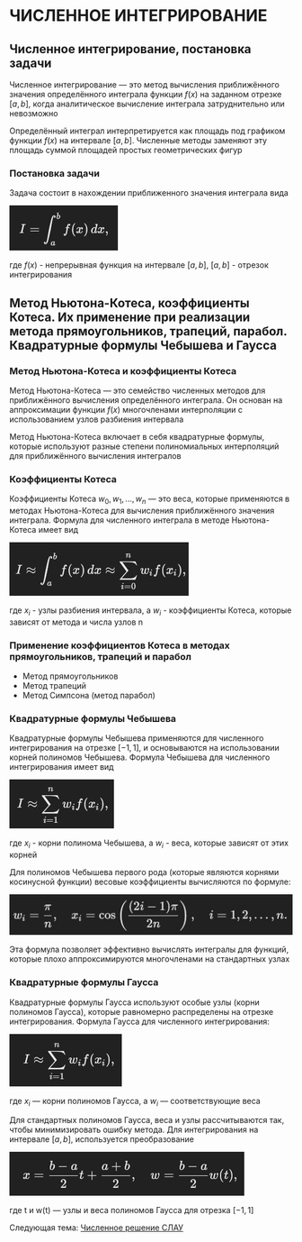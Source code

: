 # ЧИСЛЕННОЕ ИНТЕГРИРОВАНИЕ

## Численное интегрирование, постановка задачи

Численное интегрирование — это метод вычисления приближённого значения определённого интеграла функции $f(x)$ на заданном отрезке $[a,b]$, когда аналитическое вычисление интеграла затруднительно или невозможно

Определённый интеграл интерпретируется как площадь под графиком функции $f(x)$ на интервале $[a,b]$. Численные методы заменяют эту площадь суммой площадей простых геометрических фигур

### Постановка задачи

Задача состоит в нахождении приближенного значения интеграла вида

![](https://github.com/Soup-o-Stat/Computational-mathematics-a-test/blob/main/%D0%9C%D0%B5%D1%82%D0%BE%D0%B4%D0%B8%D1%87%D0%BA%D0%B0/%D0%A7%D0%98_%D1%81%D0%BA%D1%80%D0%B8%D0%BD%D1%8B/screenshot1.PNG)

где $f(x)$ - непрерывная функция на интервале $[a, b]$, $[a, b]$ - отрезок интегрирования

## Метод Ньютона-Котеса, коэффициенты Котеса. Их применение при реализации метода прямоугольников, трапеций, парабол. Квадратурные формулы Чебышева и Гаусса

### Метод Ньютона-Котеса и коэффициенты Котеса

Метод Ньютона-Котеса — это семейство численных методов для приближённого вычисления определённого интеграла. Он основан на аппроксимации функции $f(x)$ многочленами интерполяции с использованием узлов разбиения интервала

Метод Ньютона-Котеса включает в себя квадратурные формулы, которые используют разные степени полиномиальных интерполяций для приближённого вычисления интегралов

### Коэффициенты Котеса

Коэффициенты Котеса $w_0, w_1, ..., w_n$ — это веса, которые применяются в методах Ньютона-Котеса для вычисления приближённого значения интеграла. Формула для численного интеграла в методе Ньютона-Котеса имеет вид

![](https://github.com/Soup-o-Stat/Computational-mathematics-a-test/blob/main/%D0%9C%D0%B5%D1%82%D0%BE%D0%B4%D0%B8%D1%87%D0%BA%D0%B0/%D0%A7%D0%98_%D1%81%D0%BA%D1%80%D0%B8%D0%BD%D1%8B/screenshot2.PNG)

где $x_i$ - узлы разбиения интервала, а $w_i$ - коэффициенты Котеса, которые зависят от метода и числа узлов n

### Применение коэффициентов Котеса в методах прямоугольников, трапеций и парабол

 - Метод прямоугольников
 - Метод трапеций
 - Метод Симпсона (метод парабол)
 
 ### Квадратурные формулы Чебышева

 Квадратурные формулы Чебышева применяются для численного интегрирования на отрезке $[−1,1]$, и основываются на использовании корней полиномов Чебышева. Формула Чебышева для численного интегрирования имеет вид

 ![](https://github.com/Soup-o-Stat/Computational-mathematics-a-test/blob/main/%D0%9C%D0%B5%D1%82%D0%BE%D0%B4%D0%B8%D1%87%D0%BA%D0%B0/%D0%A7%D0%98_%D1%81%D0%BA%D1%80%D0%B8%D0%BD%D1%8B/screenshot3.PNG)

 где $x_i$ - корни полинома Чебышева, а $w_i$ - веса, которые зависят от этих корней

 Для полиномов Чебышева первого рода (которые являются корнями косинусной функции) весовые коэффициенты вычисляются по формуле:

 ![](https://github.com/Soup-o-Stat/Computational-mathematics-a-test/blob/main/%D0%9C%D0%B5%D1%82%D0%BE%D0%B4%D0%B8%D1%87%D0%BA%D0%B0/%D0%A7%D0%98_%D1%81%D0%BA%D1%80%D0%B8%D0%BD%D1%8B/screenshot4.PNG)

Эта формула позволяет эффективно вычислять интегралы для функций, которые плохо аппроксимируются многочленами на стандартных узлах

### Квадратурные формулы Гаусса

Квадратурные формулы Гаусса используют особые узлы (корни полиномов Гаусса), которые равномерно распределены на отрезке интегрирования. Формула Гаусса для численного интегрирования:

![](https://github.com/Soup-o-Stat/Computational-mathematics-a-test/blob/main/%D0%9C%D0%B5%D1%82%D0%BE%D0%B4%D0%B8%D1%87%D0%BA%D0%B0/%D0%A7%D0%98_%D1%81%D0%BA%D1%80%D0%B8%D0%BD%D1%8B/screenshot5.PNG)

где $x_i$ — корни полиномов Гаусса, а $w_i$​ — соответствующие веса

Для стандартных полиномов Гаусса, веса и узлы рассчитываются так, чтобы минимизировать ошибку метода. Для интегрирования на интервале $[a,b]$, используется преобразование

![](https://github.com/Soup-o-Stat/Computational-mathematics-a-test/blob/main/%D0%9C%D0%B5%D1%82%D0%BE%D0%B4%D0%B8%D1%87%D0%BA%D0%B0/%D0%A7%D0%98_%D1%81%D0%BA%D1%80%D0%B8%D0%BD%D1%8B/screenshot6.PNG)

где t и w(t) — узлы и веса полиномов Гаусса для отрезка $[−1,1]$

  Следующая тема: [Численное решение СЛАУ](https://github.com/Soup-o-Stat/Computational-mathematics-a-test/blob/main/%D0%9C%D0%B5%D1%82%D0%BE%D0%B4%D0%B8%D1%87%D0%BA%D0%B0/%D0%A7%D0%B8%D1%81%D0%BB%D0%B5%D0%BD%D0%BD%D0%BE%D0%B5%20%D1%80%D0%B5%D1%88%D0%B5%D0%BD%D0%B8%D0%B5%20%D0%A1%D0%9B%D0%90%D0%A3.md)